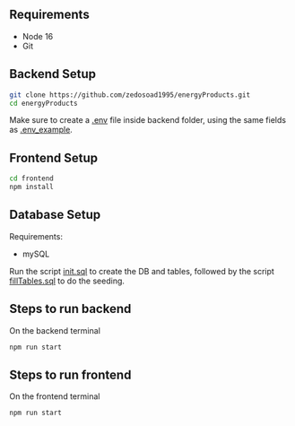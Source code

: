 ## Requirements

* Node 16
* Git

## Backend Setup

```bash
git clone https://github.com/zedosoad1995/energyProducts.git
cd energyProducts
```

Make sure to create a [.env](#) file inside backend folder, using the same fields as [.env_example](backend/.env_example).

## Frontend Setup

```bash
cd frontend
npm install
```

## Database Setup

Requirements:
* mySQL

Run the script [init.sql](backend/src/db/init.sql) to create the DB and tables, followed by the script [fillTables.sql](backend/src/db/fillTables.sql) to do the seeding.

## Steps to run backend

On the backend terminal

```bash
npm run start
```

## Steps to run frontend

On the frontend terminal

```bash
npm run start
```